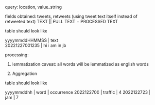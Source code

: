 query:
location, value_string

fields obtained:
tweets, retweets (using tweet text itself instead of retweeted text)
TEXT || FULL TEXT = PROCESSED TEXT


table should look like

yyyymmddHHMMSS	| text         
20221227001235	| hi i am in jb

processing:
1. lemmatization
caveat: all words will be lemmatized as english words

2. Aggregation

table should look like

yyyymmddhh	| word      | occurrence
2022122700	| traffic	| 4
2022122723	| jam   	| 7




